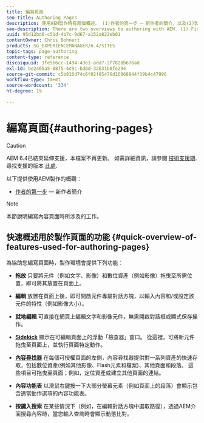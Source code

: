 ```yaml
---
title: 編寫頁面
seo-title: Authoring Pages
description: 使用AEM製作時有兩個概述。 (1)作者的第一步 — 新作者的簡介，以及(2)製作頁面快速指南 — 主要動作的快速指南（高階）。
seo-description: There are two overviews to authoring with AEM. (1) First Steps for Authors - an introduction for new authors, and (2) Quick Guide to Authoring Pages - a quick guide (high-level) to the main actions.
uuid: 95d12bd6-c51d-4b7c-9d67-a152a822eb01
contentOwner: Chris Bohnert
products: SG_EXPERIENCEMANAGER/6.4/SITES
topic-tags: page-authoring
content-type: reference
discoiquuid: 3fe5b6cc-1494-43e1-add7-2f7828b676ad
exl-id: be2465a5-8875-4c9c-bd0d-32631b0fe294
source-git-commit: c5b816d74c6f02f85476d16868844f39b4c47996
workflow-type: tm+mt
source-wordcount: '334'
ht-degree: 1%

---
```


# 編寫頁面{#authoring-pages}

>[!CAUTION]
>
>AEM 6.4已結束延伸支援，本檔案不再更新。 如需詳細資訊，請參閱 [技術支援期](https://helpx.adobe.com//tw/support/programs/eol-matrix.html). 尋找支援的版本 [此處](https://experienceleague.adobe.com/docs/).

以下提供使用AEM製作的概觀：

* [作者的第一步](/help/sites-classic-ui-authoring/classic-page-author-first-steps.md)  — 新作者簡介

>[!NOTE]
>
>本節說明編寫內容頁面時所涉及的工作。 <!-- There are many additional features closely related to page authoring, these are covered under [Site and Page Features](/sites-classic-ui-authoring/classic-feature.md). -->

## 快速概述用於製作頁面的功能 {#quick-overview-of-features-used-for-authoring-pages}

為協助您編寫頁面時，製作環境會提供下列功能：

* **拖放**
只要將元件（例如文字、影像）和數位資產（例如影像）拖曳至所需位置，即可將其放置在頁面上。

* **編輯**
放置在頁面上後，即可開啟元件專屬對話方塊，以輸入內容和/或設定該元件的特性（例如影像大小）。

* **就地編輯**
可直接在網頁上編輯文字和影像元件，無需開啟對話框或顯式保存操作。

* **[Sidekick](/help/sites-classic-ui-authoring/classic-page-author-env-tools.md#sidekickclassicui)**
顯示在可編輯頁面上的浮動「檢查器」窗口。 從這裡，可將新元件拖曳至頁面上，並執行頁面特定動作。

* **[內容尋找器](/help/sites-classic-ui-authoring/classic-page-author-env-tools.md#thecontentfinderclassicui)**
在每個可授權頁面的左側，內容尋找器提供對一系列資產的快速存取，包括數位資產(例如其他影像、Flash元素和檔案)、其他頁面和段落。 這些項目可拖曳至頁面；例如，定位資產或建立其他頁面的連結。

* **內容功能表**
以滑鼠右鍵按一下大部分螢幕元素（例如頁面上的段落）會顯示包含適當動作選項的內容功能表。

* **按鍵入搜索**
在某些情況下（例如，在編輯對話方塊中選取路徑），透過AEM介面搜尋內容時，當您輸入查詢時會顯示動態比對。
